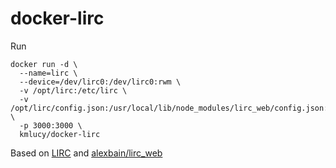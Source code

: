 # docker-lirc

Run
```
docker run -d \
  --name=lirc \
  --device=/dev/lirc0:/dev/lirc0:rwm \
  -v /opt/lirc:/etc/lirc \
  -v /opt/lirc/config.json:/usr/local/lib/node_modules/lirc_web/config.json:ro \
  -p 3000:3000 \
  kmlucy/docker-lirc
```

Based on [LIRC](http://www.lirc.org/) and [alexbain/lirc_web](https://github.com/alexbain/lirc_web)
